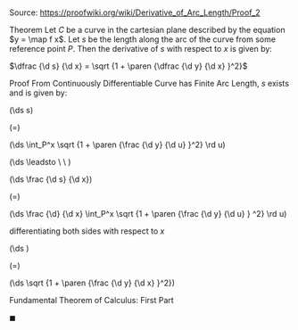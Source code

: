 # 

Source: https://proofwiki.org/wiki/Derivative_of_Arc_Length/Proof_2

Theorem
Let $C$ be a curve in the cartesian plane described by the equation $y = \map f x$.
Let $s$ be the length along the arc of the curve from some reference point $P$.
Then the derivative of $s$ with respect to $x$ is given by:

$\dfrac {\d s} {\d x} = \sqrt {1 + \paren {\dfrac {\d y} {\d x} }^2}$


Proof
From Continuously Differentiable Curve has Finite Arc Length, $s$ exists and is given by:














\(\ds s\)

\(=\)







\(\ds \int_P^x \sqrt {1 + \paren {\frac {\d y} {\d u} }^2} \rd u\)














\(\ds \leadsto \ \ \)





\(\ds \frac {\d s} {\d x}\)

\(=\)







\(\ds \frac {\d} {\d x} \int_P^x \sqrt {1 + \paren {\frac {\d y} {\d u} } ^2} \rd u\)





differentiating both sides with respect to $x$














\(\ds \)

\(=\)







\(\ds \sqrt {1 + \paren {\frac {\d y} {\d x} }^2}\)





Fundamental Theorem of Calculus: First Part



$\blacksquare$





